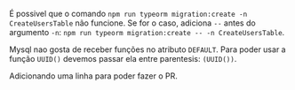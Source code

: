 É possivel que o comando `npm run typeorm migration:create -n CreateUsersTable` não funcione. Se for o caso, adiciona `--` antes do argumento `-n`:
`npm run typeorm migration:create -- -n CreateUsersTable`.

Mysql nao gosta de receber funções no atributo `DEFAULT`. Para poder usar a função `UUID()` devemos passar ela entre parentesis: `(UUID())`.

Adicionando uma linha para poder fazer o PR.